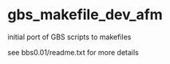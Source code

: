 gbs_makefile_dev_afm
====================

initial port of GBS scripts to makefiles

see bbs0.01/readme.txt for more details
